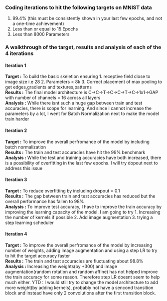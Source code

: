 ### Coding iterations to hit the following targets on MNIST data
1. 99.4% (this must be consistently shown in your last few epochs, and not a one-time achievement)
2. Less than or equal to 15 Epochs
3. Less than 8000 Parameters

### A walkthrough of the target, results and analysis of each of the 4 iterations

#### Iteration 1
<b>Target :</b> To build the basic skeletion ensuring 1. receptive field close to image size i.e 28 2. Parameters < 8k 3. Correct placement of max pooling to get edges,gradients and textures,patterns<br>
<b>Results :</b> The final model architecture is C->C->T->C->C->T->C->1x1->GAP with number of channels = 16 across all layers<br>
<b>Analysis :</b> While there isnt such a huge gap between train and test accuracies, there is scope for learning. And since I cannot increase the parameters by a lot, I went for Batch Normalization next to make the model train harder

#### Iteration 2
<b>Target :</b> To improve the overall perfromance of the model by including batch normalization<br>
<b>Results :</b> The train and test accuracies have hit the 99% benchmark<br>
<b>Analysis :</b> While the test and training accuracies have both increased, there is a possibility of overfitting in the last few epochs. I will try dopout next to address this issue

#### Iteration 3
<b>Target :</b> To reduce overfitting by including dropout = 0.1<br>
<b>Results :</b> The gap between train and test accuracies has reduced but the overall performance has fallen to 98%<br>
<b>Analysis :</b> To improve test accuracy, I have to improve the train accuracy by improving the learning capacity of the model. I am going to try 1. Increasing the number of kernels if possible 2. Add image augmentation 3. trying a step learning scheduler

#### Iteration 4
<b>Target :</b> To improve the overall perfromance of the model by increasing number of weights, adding image augmentation and using a step LR to try to hit the target accuracy faster<br>
<b>Results :</b> The train and test accuracies are fluctuating about 98.8%<br>
<b>Analysis :</b> Increasing the weights(by +300) and image augmentation(random rotation and random affine) has not helped improve the train accuracy for some reason. Therefore step LR doesnt seem to help much either. YTD : I would still try to change the model architecture to add more weight(by adding kernels), probably not have a sencond transition block and instead have only 2 convolutions after the first transition block. 